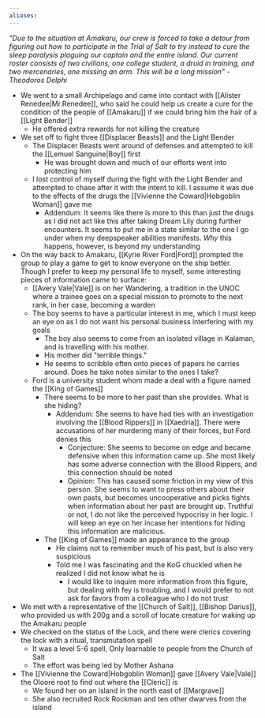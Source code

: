```yaml
---
aliases:
---
```

*"Due to the situation at Amakaru, our crew is forced to take a detour from figuring out how to participate in the Trial of Salt to try instead to cure the sleep paralysis plaguing our captain and the entire island. Our current roster consists of two civilians, one college student, a druid in training, and two mercenaries, one missing an arm. This will be a long mission" -Theodoros Delphi*

- We went to a small Archipelago and came into contact with [[Alister Renedee|Mr.Renedee]], who said he could help us create a cure for the condition of the people of [[Amakaru]] if we could bring him the hair of a [[Light Bender]]
	- He offered extra rewards for not killing the creature
- We set off to fight three [[Displacer Beasts]] and the Light Bender
	- The Displacer Beasts went around of defenses and attempted to kill the [[Lemuel Sanguine|Boy]] first
		- He was brought down and much of our efforts went into protecting him
	- I lost control of myself during the fight with the Light Bender and attempted to chase after it with the intent to kill. I assume it was due to the effects of the drugs the [[Vivienne the Coward|Hobgoblin Woman]] gave me
		- Addendum: It seems like there is more to this than just the drugs as I did not act like this after taking Dream Lily during further encounters. It seems to put me in a state similar to the one I go under when my deepspeaker abilities manifests. *Why* this happens, however, is beyond my understanding
-  On the way back to Amakaru, [[Kyrie River Ford|Ford]] prompted the group to play a game to get to know everyone on the ship better. Though I prefer to keep my personal life to myself, some interesting pieces of information came to surface:
	- [[Avery Vale|Vale]]  is on her Wandering, a tradition in the UNOC where a trainee goes on a special mission to promote to the next rank, in her case, becoming a warden
	- The boy seems to have a particular interest in me, which I must keep an eye on as I do not want his personal business interfering with my goals
		- The boy also seems to come from an isolated village in Kalaman, and is travelling with his mother. 
		- His mother did "terrible things."
		- He seems to scribble often onto pieces of papers he carries around. Does he take notes similar to the ones I take?
	- Ford is a university student whom made a deal with a figure named the [[King of Games]]
		- There seems to be more to her past than she provides. What is she hiding?
			- Addendum: She seems to have had ties with an investigation involving the [[Blood Rippers]] in [[Xaedria]].  There were accusations of her murdering many of their forces, but Ford denies this
				- Conjecture: She seems to become on edge and became defensive when this information came up. She most likely has some adverse connection with the Blood Rippers, and this connection should be noted
				- Opinion: This has caused some friction in my view of this person. She seems to want to press others about their own pasts, but becomes uncooperative and picks fights when information about her past are brought up. Truthful or not, I do not like the perceived hypocrisy in her logic. I will keep an eye on her incase her intentions for hiding this information are malicious. 
		- The [[King of Games]] made an appearance to the group
			- He claims not to remember much of his past, but is also very suspicious 
			- Told me I was fascinating and the KoG chuckled when he realized I did not know what he is
				- I would like to inquire more information from this figure, but dealing with fey is troubling, and I would prefer to not ask for favors from a colleague who I do not trust
-  We met with a representative of the [[Church of Salt]], [[Bishop Darius]], who provided us with 200g and a scroll of locate creature for waking up the Amakaru people
- We checked on the status of the Lock, and there were clerics covering the lock with a ritual, transmutation spell
	- It was a level 5-6 spell, Only learnable to people from the Church of Salt
	- The effort was being led by Mother Ashana
- The [[Vivienne the Coward|Hobgoblin Woman]] gave [[Avery Vale|Vale]] the Oloore root to find out where the [[Cleric]] is
	- We found her on an island in the north east of [[Margrave]]
	- She also recruited Rock Rockman and ten other dwarves from the island
